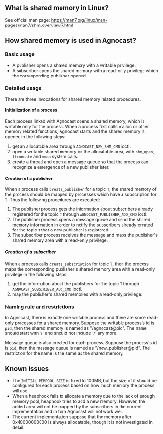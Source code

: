 
## What is shared memory in Linux?

See official man page: <https://man7.org/linux/man-pages/man7/shm_overview.7.html>

## How shared memory is used in Agnocast?

### Basic usage

- A publisher opens a shared memory with a writable privilege.
- A subscriber opens the shared memory with a read-only privilege which the corresponding publisher opened.

### Detailed usage

There are three invocations for shared memory related procedures.

#### Initialization of a process

Each process linked with Agnocast opens a shared memory, which is writable only for the process.
When a process first calls malloc or other memory related functions, Agnocast starts and the shared memory is opened in the following steps:

1. get an allocatable area through `AGNOCAST_NEW_SHM_CMD` ioctl.
2. open a writable shared memory on the allocatable area, with `shm_open`, `ftruncate` and `mmap` system calls.
3. create a thread and open a message queue so that the process can recognize a emergence of a new publisher later.

#### Creation of a publisher

When a process calls `create_publisher` for a topic `T`, the shared memory of the process should be mapped by processes which have a subscription for `T`.
Thus the following procedures are executed:

1. The publisher process gets the information about subscribers already registered for the topic `T` through `AGNOCAST_PUBLISHER_ADD_CMD` ioctl.
2. The publisher process opens a message queue and send the shared memory information in order to notify the subscribers already created for the topic `T` that a new publisher is registered.
3. The subscriber process receives the message and maps the publisher's shared memory area with a read-only privilege.

##### Creation of a subscriber

When a process calls `create_subscription` for topic `T`, then the process maps the corresponding publisher's shared memory area with a read-only privilege in the following steps:

1. get the information about the publishers for the topic `T` through `AGNOCAST_SUBSCRIBER_ADD_CMD` ioctl.
2. map the publisher's shared memories with a read-only privilege.

### Naming rule and restrictions

In Agnocast, there is exactly one writable process and there are some read-only processes for a shared memory.
Suppose the writable process's id is `pid`, then the shared memory is named as "/agnocast@pid".
The name should start with '/' and should not include '/' any more.

Message queue is also created for each process.
Suppose the process's id is `pid`, then the message queue is named as "/new_publisher@pid".
The restriction for the name is the same as the shared memory.

## Known issues

- The `INITIAL_MEMPOOL_SIZE` is fixed to 100MB, but the size of it should be configured for each process based on how much memory the process will use.
- When a heaphook fails to allocate a memory due to the lack of enough memory pool, heaphook tries to add a new memory. However, the added area will not be mapped by the subscribers in the current implementation and in turn Agnocast will not work well.
- The current implementation suppose that the memory after 0x40000000000 is always allocatable, though it is not investigated in detail.
